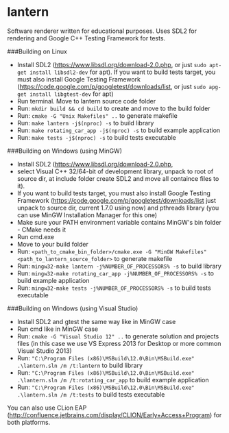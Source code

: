 lantern
=======

Software renderer written for educational purposes. Uses SDL2 for rendering and Google C++ Testing Framework for tests.

###Building on Linux
* Install SDL2 (https://www.libsdl.org/download-2.0.php, or just ```sudo apt-get install libsdl2-dev``` for apt). If you want to build tests target, you must also install Google Testing Framework (https://code.google.com/p/googletest/downloads/list, or just ```sudo apg-get install libgtest-dev``` for apt)
* Run terminal. Move to lantern source code folder
* Run: ```mkdir build && cd build``` to create and move to the build folder
* Run: ```cmake -G "Unix Makefiles" ..``` to generate makefile
* Run: ```make lantern -j$(nproc) -s``` to build library
* Run: ```make rotating_car_app -j$(nproc) -s``` to build example application
* Run: ```make tests -j$(nproc) -s``` to build tests executable

###Building on Windows (using MinGW)
* Install SDL2 (https://www.libsdl.org/download-2.0.php,
* select Visual C++ 32/64-bit of development library, unpack to root of source dir, at include folder create SDL2 and move all containce files to it).
* If you want to build tests target, you must also install Google Testing Framework (https://code.google.com/p/googletest/downloads/list just unpack to source dir, current 1.7.0 using now) and pthreads library (you can use MinGW Installation Manager for this one)
* Make sure your PATH environment variable contains MinGW's bin folder - CMake needs it
* Run cmd.exe
* Move to your build folder
* Run: ```<path_to_cmake_bin_folder>/cmake.exe -G "MinGW Makefiles" <path_to_lantern_source_folder>``` to generate makefile
* Run: ```mingw32-make lantern -j%NUMBER_OF_PROCESSORS% -s``` to build library
* Run: ```mingw32-make rotating_car_app -j%NUMBER_OF_PROCESSORS% -s``` to build example application
* Run: ```mingw32-make tests -j%NUMBER_OF_PROCESSORS% -s``` to build tests executable

###Building on Windows (using Visual Studio)
* Install SDL2 and gtest the same way like in MinGW case
* Run cmd like in MinGW case
* Run: ```cmake -G "Visual Studio 12" ..``` to generate solution and projects files (in this case we use VS Express 2013 for Desktop or more common Visual Studio 2013)
* Run: ```"C:\Program Files (x86)\MSBuild\12.0\Bin\MSBuild.exe" .\lantern.sln /m /t:lantern``` to build library
* Run: ```"C:\Program Files (x86)\MSBuild\12.0\Bin\MSBuild.exe" .\lantern.sln /m /t:rotating_car_app``` to build example application
* Run: ```"C:\Program Files (x86)\MSBuild\12.0\Bin\MSBuild.exe" .\lantern.sln /m /t:tests``` to build tests executable


You can also use CLion EAP (http://confluence.jetbrains.com/display/CLION/Early+Access+Program) for both platforms.
